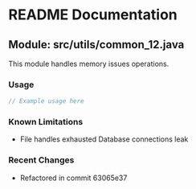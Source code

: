 # README Documentation

## Module: src/utils/common_12.java

This module handles memory issues operations.

### Usage

```java
// Example usage here
```

### Known Limitations

- File handles exhausted Database connections leak

### Recent Changes

- Refactored in commit 63065e37
